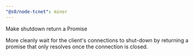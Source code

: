 ```yaml
---
"@s0/node-tcnet": minor
---
```


Make shutdown return a Promise

More cleanly wait for the client's connections to shut-down by returning a
promise that only resolves once the connection is closed.

